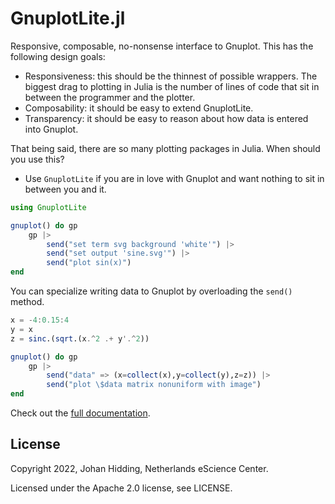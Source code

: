 # GnuplotLite.jl
Responsive, composable, no-nonsense interface to Gnuplot. This has the following design goals:

- Responsiveness: this should be the thinnest of possible wrappers. The biggest drag to plotting in Julia is the number of lines of code that sit in between the programmer and the plotter.
- Composability: it should be easy to extend GnuplotLite.
- Transparency: it should be easy to reason about how data is entered into Gnuplot.

That being said, there are so many plotting packages in Julia. When should you use this?

- Use `GnuplotLite` if you are in love with Gnuplot and want nothing to sit in between you and it.

```julia
using GnuplotLite

gnuplot() do gp
    gp |>
        send("set term svg background 'white'") |>
        send("set output 'sine.svg'") |>
        send("plot sin(x)")
end
```

You can specialize writing data to Gnuplot by overloading the `send()` method.

```julia
x = -4:0.15:4
y = x
z = sinc.(sqrt.(x.^2 .+ y'.^2))

gnuplot() do gp
    gp |>
        send("data" => (x=collect(x),y=collect(y),z=z)) |>
        send("plot \$data matrix nonuniform with image")
end
```

Check out the [full documentation](https://jhidding.github.io/GnuplotLite.jl).

## License
Copyright 2022, Johan Hidding, Netherlands eScience Center.

Licensed under the Apache 2.0 license, see LICENSE.

